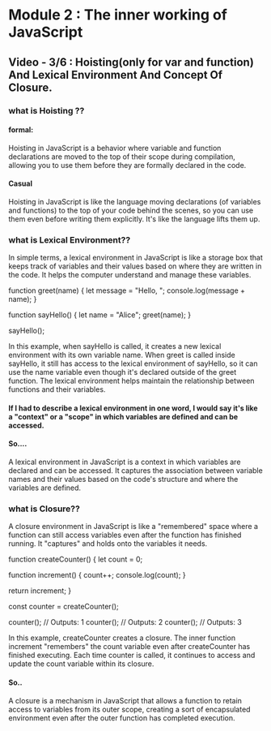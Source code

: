# Module 2 : The inner working of JavaScript

## Video - 3/6 : Hoisting(only for var and function) And Lexical Environment And Concept Of Closure.

### what is Hoisting ??

#### formal:

Hoisting in JavaScript is a behavior where variable and function declarations are moved to the top of their scope during compilation, allowing you to use them before they are formally declared in the code.

#### Casual

Hoisting in JavaScript is like the language moving declarations (of variables and functions) to the top of your code behind the scenes, so you can use them even before writing them explicitly. It's like the language lifts them up.

### what is Lexical Environment??

In simple terms, a lexical environment in JavaScript is like a storage box that keeps track of variables and their values based on where they are written in the code. It helps the computer understand and manage these variables.

function greet(name) {
    let message = "Hello, ";
    console.log(message + name);
  }
  
  function sayHello() {
    let name = "Alice";
    greet(name);
  }
  
  sayHello();

In this example, when sayHello is called, it creates a new lexical environment with its own variable name. When greet is called inside sayHello, it still has access to the lexical environment of sayHello, so it can use the name variable even though it's declared outside of the greet function. The lexical environment helps maintain the relationship between functions and their variables.

#### If I had to describe a lexical environment in one word, I would say it's like a "context" or a "scope" in which variables are defined and can be accessed.

#### So....

A lexical environment in JavaScript is a context in which variables are declared and can be accessed. It captures the association between variable names and their values based on the code's structure and where the variables are defined.

### what is Closure??

A closure environment in JavaScript is like a "remembered" space where a function can still access variables even after the function has finished running. It "captures" and holds onto the variables it needs.

function createCounter() {
let count = 0;

function increment() {
count++;
console.log(count);
}

return increment;
}

const counter = createCounter();

counter(); // Outputs: 1
counter(); // Outputs: 2
counter(); // Outputs: 3

In this example, createCounter creates a closure. The inner function increment "remembers" the count variable even after createCounter has finished executing. Each time counter is called, it continues to access and update the count variable within its closure.

#### So..

A closure is a mechanism in JavaScript that allows a function to retain access to variables from its outer scope, creating a sort of encapsulated environment even after the outer function has completed execution.
